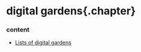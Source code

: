 ﻿
# digital gardens{.chapter}

### content

- [Lists of digital gardens](lists_of_digital_gardens.md)
